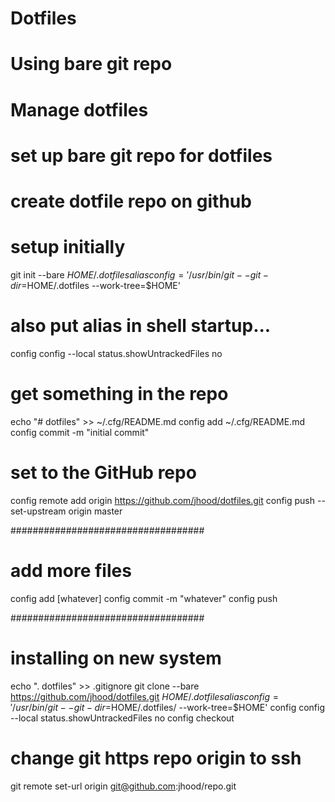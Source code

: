 # Dotfiles
# Using bare git repo

# Manage dotfiles

# set up bare git repo for dotfiles

# create dotfile repo on github

# setup initially
git init --bare $HOME/.dotfiles
alias config='/usr/bin/git --git-dir=$HOME/.dotfiles --work-tree=$HOME'

# also put alias in shell startup...

config config --local status.showUntrackedFiles no

# get something in the repo
echo "# dotfiles" >> ~/.cfg/README.md
config add ~/.cfg/README.md
config commit -m "initial commit"

# set to the GitHub repo
config remote add origin  https://github.com/jhood/dotfiles.git
config push --set-upstream origin master


###################################
# add more files
config add [whatever]
config commit -m "whatever"
config push

###################################
# installing on new system
echo ". dotfiles" >> .gitignore
git clone --bare https://github.com/jhood/dotfiles.git $HOME/.dotfiles
alias config='/usr/bin/git --git-dir=$HOME/.dotfiles/ --work-tree=$HOME'
config config --local status.showUntrackedFiles no
config checkout

# change git https repo origin to ssh
git remote set-url origin git@github.com:jhood/repo.git


